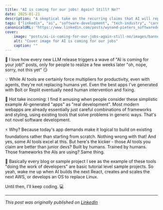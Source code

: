```yaml
---
title: "AI is coming for our jobs! Again? Still? No?"
date: 2025-01-21
description: "A skeptical take on the recurring claims that AI will replace software developers"
tags: ["linkedin", "ai", "software-development", "tech-industry", "careers"]
canonicalURL: "https://www.linkedin.com/posts/wynand-pieters_softwaredevelopment-ai-techindustry-activity-7285624292912828416-FR4K"
cover:
    image: "posts/ai-is-coming-for-our-jobs-again-still-no/images/banner.png"
    alt: "Cover image for AI is coming for our jobs"
    caption: ""
---
```


🤖 I love how every new LLM release triggers a wave of "AI is coming for your job!" posts, only for people to realize a few weeks later "oh, nope, sorry, not this yet" 😏

💡 While AI tools are certainly force multipliers for productivity, even with agents, they're not replacing humans yet. Even the best apps I've generated with Bolt or Replit eventually need human intervention and fixing.

🎯 Hot take incoming: I find it amusing when people consider these simplistic example AI-generated "apps" as "real development". Most modern webapps are already essentially just careful combinations of frameworks and styling, using existing tools that solve problems in generic ways. That's not novel software development. 

⚡ Why? Because today's app demands make it logical to build on existing foundations rather than starting from scratch. Nothing wrong with that! And yes, some AI tools excel at this. But here's the kicker - those AI tools you claim are better than junior devs? Built by humans. Trained by humans. Those frameworks the AIs are using? Same thing.

🤔 Basically every blog or sample project I see as the example of these tools "doing the work of developers" are basic tutorial level sample projects. So yeah, wake me up when AI builds the next React, creates and scales the next AWS, or develops an OS to replace Linux.

Until then, I'll keep coding. 💻

---
*This post was originally published on [LinkedIn](https://www.linkedin.com/posts/wynand-pieters_softwaredevelopment-ai-techindustry-activity-7285624292912828416-FR4K)*
